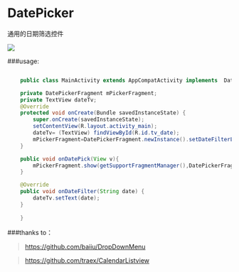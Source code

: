 # DatePicker
通用的日期筛选控件

![](https://github.com/vienan/DatePicker/blob/master/screenshot.gif)

###usage:
```java

	public class MainActivity extends AppCompatActivity implements 	DatePickerFragment.OnDateFilterListener {

    private DatePickerFragment mPickerFragment;
    private TextView dateTv;
    @Override
    protected void onCreate(Bundle savedInstanceState) {
        super.onCreate(savedInstanceState);
        setContentView(R.layout.activity_main);
        dateTv= (TextView) findViewById(R.id.tv_date);
        mPickerFragment=DatePickerFragment.newInstance().setDateFilterListener(this);
    }

    public void onDatePick(View v){
        mPickerFragment.show(getSupportFragmentManager(),DatePickerFragment.TAG);
    }

    @Override
    public void onDateFilter(String date) {
        dateTv.setText(date);
    }
    
	}

```

###thanks to：
>https://github.com/baiiu/DropDownMenu

>https://github.com/traex/CalendarListview
